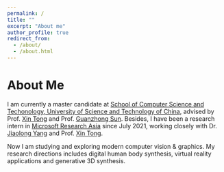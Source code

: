 ```yaml
---
permalink: /
title: ""
excerpt: "About me"
author_profile: true
redirect_from: 
  - /about/
  - /about.html
---
```


About Me
=====
I am currently a master candidate at [School of Computer Science and Techonology, University of Science and Technology of China](http://cs.ustc.edu.cn/main.htm), advised by Prof. [Xin Tong](https://www.microsoft.com/en-us/research/people/xtong/) and Prof. [Guanzhong Sun](http://staff.ustc.edu.cn/~gzsun/). Besides, I have been a research intern in [Microsoft Research Asia](https://www.msra.cn/) since July 2021, working closely with Dr. [Jiaolong Yang](https://jlyang.org/) and Prof. [Xin Tong](https://www.microsoft.com/en-us/research/people/xtong/).

Now I am studying and exploring modern computer vision & graphics. My research directions includes digital human body synthesis, virtual reality applications and generative 3D synthesis.

